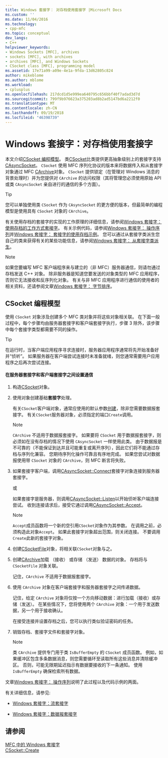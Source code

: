 ```yaml
---
title: Windows 套接字： 对存档使用套接字 |Microsoft Docs
ms.custom: ''
ms.date: 11/04/2016
ms.technology:
- cpp-mfc
ms.topic: conceptual
dev_langs:
- C++
helpviewer_keywords:
- Windows Sockets [MFC], archives
- sockets [MFC], with archives
- archives [MFC], and Windows Sockets
- CSocket class [MFC], programming model
ms.assetid: 17e71a99-a09e-4e1a-9fda-13d62805c824
author: mikeblome
ms.author: mblome
ms.workload:
- cplusplus
ms.openlocfilehash: 217dcd1d5e999ea640795c656bbf40f7adad3d7d
ms.sourcegitcommit: 799f9b976623a375203ad8b2ad5147bd6a2212f0
ms.translationtype: MT
ms.contentlocale: zh-CN
ms.lasthandoff: 09/19/2018
ms.locfileid: "46398739"
---
```

# <a name="windows-sockets-using-sockets-with-archives"></a>Windows 套接字：对存档使用套接字

本文介绍[CSocket 编程模型](#_core_the_csocket_programming_model)。 类[CSocket](../mfc/reference/csocket-class.md)比类提供更高抽象级别上的套接字支持[CAsyncSocket](../mfc/reference/casyncsocket-class.md)。 `CSocket` 使用 MFC 序列化协议的版本来将数据传入和从套接字对象通过 MFC [CArchive](../mfc/reference/carchive-class.md)对象。 `CSocket` 提供锁定（在管理对 Windows 消息的背景处理时）并为您提供对 `CArchive` 的访问权限（其将管理您必须使用原始 API 或类 `CAsyncSocket` 亲自进行的通信的多个方面）。

> [!TIP]
>  您可以单独使用类 `CSocket` 作为 `CAsyncSocket` 的更方便的版本，但最简单的编程模型是使用具有 `CSocket` 对象的 `CArchive`。

有关使用存档的套接字的实现的工作原理的详细信息，请参阅[Windows 套接字： 使用存档的工作方式套接字](../mfc/windows-sockets-how-sockets-with-archives-work.md)。 有关示例代码，请参阅[Windows 套接字： 操作序列](../mfc/windows-sockets-sequence-of-operations.md)并[Windows 套接字： 套接字的使用存档示例](../mfc/windows-sockets-example-of-sockets-using-archives.md)。 您可以通过从套接字类派生您自己的类来获得有关的某些功能信息，请参阅[Windows 套接字： 从套接字类派生](../mfc/windows-sockets-deriving-from-socket-classes.md)。

> [!NOTE]
>  如果您要编写 MFC 客户端程序来与建立的（非 MFC）服务器通信，则请勿通过存档发送 C++ 对象。 除非服务器是知道您要发送的对象类型的 MFC 应用程序，否则它无法接收和反序列化对象。 有关与非 MFC 应用程序进行通信的使用者的相关资料，还请参阅文章[Windows 套接字： 字节排序](../mfc/windows-sockets-byte-ordering.md)。

##  <a name="_core_the_csocket_programming_model"></a> CSocket 编程模型

使用 `CSocket` 对象涉及创建多个 MFC 类对象并将这些对象相关联。 在下面一般过程中，每个步骤均由服务器套接字和客户端套接字执行，步骤 3 除外，该步骤中每个套接字类型都需要不同的操作。

> [!TIP]
>  在运行时，当客户端应用程序寻求连接时，服务器应用程序通常将先开始准备好并“侦听”。 如果服务器在客户端尝试连接时未准备就绪，则您通常需要用户应用程序之后再次尝试连接。

#### <a name="to-set-up-communication-between-a-server-socket-and-a-client-socket"></a>在服务器套接字和客户端套接字之间设置通信

1. 构造[CSocket](../mfc/reference/csocket-class.md)对象。

1. 使用对象创建基础**套接字**处理。

     有关`CSocket`客户端对象，通常应使用的默认参数[创建](../mfc/reference/casyncsocket-class.md#create)，除非您需要数据报套接字。 有关`CSocket`服务器对象，必须指定的端口`Create`调用。

    > [!NOTE]
    >  `CArchive` 不适用于数据报套接字。 如果要将 `CSocket` 用于数据报套接字，则必须如在没有存档的情况下使用 `CAsyncSocket` 一样使用此类。 由于数据报是不可靠的（不能保证到达并且可能重复或离开序列），因此它们将不能通过存档与序列化兼容。 您期待序列化操作可靠且有序地完成。 如果您尝试对数据报使用带 `CSocket` 对象的 `CArchive`，则 MFC 断言将失败。

1. 如果套接字客户端，调用[CAsyncSocket::Connect](../mfc/reference/casyncsocket-class.md#connect)套接字对象连接到服务器套接字。

     或

     如果套接字是服务器，则调用[CAsyncSocket::Listen](../mfc/reference/casyncsocket-class.md#listen)以开始侦听客户端连接尝试。 收到连接请求后，接受它通过调用[CAsyncSocket::Accept](../mfc/reference/casyncsocket-class.md#accept)。

    > [!NOTE]
    >  `Accept`成员函数将一个新的空引用`CSocket`对象作为其参数。 在调用之前，必须构造此对象`Accept`。 如果此套接字对象超出范围，则关闭连接。 不要调用`Create`此新的套接字对象。

1. 创建[CSocketFile](../mfc/reference/csocketfile-class.md)对象，将相关联`CSocket`对象与之。

1. 创建[CArchive](../mfc/reference/carchive-class.md)加载 （接收） 或存储 （发送） 数据的对象。 存档将与 `CSocketFile` 对象关联。

     记住，`CArchive` 不适用于数据报套接字。

1. 使用 `CArchive` 对象在客户端套接字和服务器套接字之间传递数据。

     记住，给定 `CArchive` 对象将仅按一个方向移动数据：进行加载（接收）或存储（发送）。 在某些情况下，您将使用两个 `CArchive` 对象：一个用于发送数据，另一个用于接收确认。

     在接受连接并设置存档之后，您可以执行类似验证密码的任务。

1. 销毁存档、套接字文件和套接字对象。

    > [!NOTE]
    >  类 `CArchive` 提供专门用于类 `IsBufferEmpty` 的 `CSocket` 成员函数。 例如，如果缓冲区包含多条数据消息，则您需要循环至读取所有这些消息并清除缓冲区。 否则，可能无限期延迟指示有数据要接收的下一条通知。 使用 `IsBufferEmpty` 确保检索所有数据。

文章[Windows 套接字： 操作序列](../mfc/windows-sockets-sequence-of-operations.md)说明了此过程以及代码示例的两面。

有关详细信息，请参见:

- [Windows 套接字：流套接字](../mfc/windows-sockets-stream-sockets.md)

- [Windows 套接字：数据报套接字](../mfc/windows-sockets-datagram-sockets.md)

## <a name="see-also"></a>请参阅

[MFC 中的 Windows 套接字](../mfc/windows-sockets-in-mfc.md)<br/>
[CSocket::Create](../mfc/reference/csocket-class.md#create)

